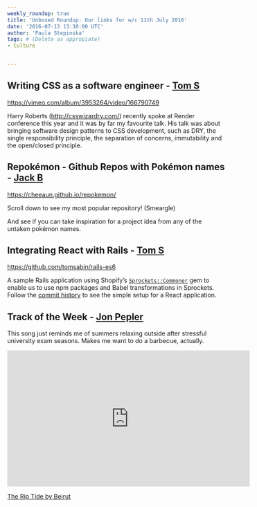 ```yaml
---
weekly_roundup: true
title: 'Unboxed Roundup: Our links for w/c 11th July 2016'
date: '2016-07-13 13:30:00 UTC'
author: 'Paula Stepinska'
tags: # (Delete as appropiate) 
- Culture


---
```


## Writing CSS as a software engineer  - [Tom S](/people#tom-sabin)

https://vimeo.com/album/3953264/video/166790749

Harry Roberts (http://csswizardry.com/) recently spoke at Render conference this year and it was by far my favourite talk. His talk was about bringing software design patterns to CSS development, such as DRY, the single responsibility principle, the separation of concerns, immutability and the open/closed principle.

## Repokémon - Github Repos with Pokémon names - [Jack B](/people#jack-bracewell)

https://cheeaun.github.io/repokemon/

Scroll down to see my most popular repository! (Smeargle)

And see if you can take inspiration for a project idea from any of the untaken pokémon names.

## Integrating React with Rails - [Tom S](/people#tom-sabin)

https://github.com/tomsabin/rails-es6

A sample Rails application using Shopify’s [`Sprockets::Commoner`](https://github.com/Shopify/sprockets-commoner) gem to enable us to use npm packages and Babel transformations in Sprockets. Follow the [commit history](https://github.com/tomsabin/rails-es6/commits/master) to see the simple setup for a React application.

## Track of the Week - [Jon Pepler](https://twitter.com/jonpepler)

This song just reminds me of summers relaxing outside after stressful university exam seasons. Makes me want to do a barbecue, actually.

<iframe width="560" height="315" src="https://www.youtube.com/embed/sX7fd8uQles" frameborder="0" allowfullscreen></iframe>

[The Rip Tide by Beirut](https://www.youtube.com/watch?v=sX7fd8uQles)
